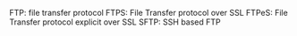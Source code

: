 FTP: file transfer protocol
FTPS: File Transfer protocol over SSL
FTPeS: File Transfer protocol explicit over SSL
SFTP: SSH based FTP

